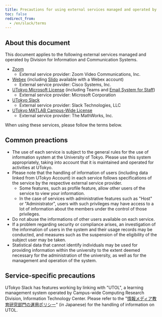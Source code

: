 ```yaml
---
title: Precautions for using external services managed and operated by Division for Information and Communication Systems
toc: false
redirect_from:
  - /en/slack/terms
---
```


## About this document

This document applies to the following external services managed and operated by Division for Information and Communication Systems.

- [Zoom](/en/zoom/)
    - External service provider: Zoom Video Communications, Inc.
- [Webex](/en/webex/) (including [Slido](/en/slido/) available with a Webex account)
    - External service provider: Cisco Systems, Inc.
- [UTokyo Microsoft License](/microsoft/) (including Teams and [Email System for Staff](https://univtokyo.sharepoint.com/sites/utokyoportal/wiki/d/Email_System_for_staff.aspx))
    - External service provider: Microsoft Corporation
- [UTokyo Slack](/slack/)
    - External service provider: Slack Technologies, LLC
- [UTokyo MATLAB Campus-Wide License](/matlab/)
    - External service provider: The MathWorks, Inc.

When using these services, please follow the terms below.

## Common preactions

- The use of each service is subject to the general rules for the use of information system at the University of Tokyo. Please use this system appropriately, taking into account that it is maintained and operated for activities at UTokyo.
- Please note that the handling of information of users (including data linked from UTokyo Account) in each service follows specifications of the service by the respective external service provider.
    - Some features, such as profile feature, allow other users of the service to view your information.
    - In the case of services with administrative features such as "Host" or "Administrator", users with such privileges may have access to a lot of information about the members under the control of those privileges.
- Do not abuse the informations of other users available on each service.
- If a problem regarding security or compliance arises, an investigation of the information of users in the system and their usage records may be conducted, and measures such as the suspension of the eligibility of the subject user may be taken.
- Statistical data that cannot identify individuals may be used for providing information within the university to the extent deemed necessary for the administration of the university, as well as for the management and operation of the system.

## Service-specific precautions

UTokyo Slack has features working by linking with "UTOL", a learning management system operated by Campus-wide Computing Research Division, Information Technology Center. Please refer to the "[情報メディア教育研究部門の運用ポリシー](https://media.itc.u-tokyo.ac.jp/policy.html)" (in Japanese) for the handling of information on UTOL.
